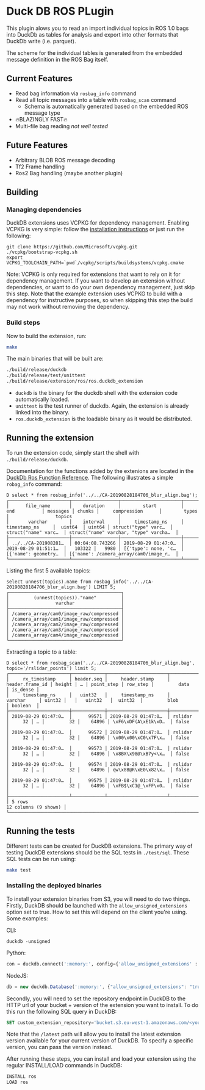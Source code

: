 # Duck DB ROS PLugin

This plugin alows you to read an import individual topics in ROS 1.0 bags into DuckDb as tables for analysis and export into other formats that DuckDb write (i.e. parquet). 

The scheme for the individual tables is generated from the embedded message definition in the ROS Bag itself. 

## Current Features

* Read bag information via `rosbag_info` command
* Read all topic messages into a table with `rosbag_scan` command
    * Schema is automatically generated based on the embedded ROS message type
* :fire:BLAZINGLY FAST:fire:
* Multi-file bag reading *not well tested*

## Future Features
* Arbitrary BLOB ROS message decoding 
* Tf2 Frame handling
* Ros2 Bag handling (maybe another plugin)


## Building
### Managing dependencies
DuckDB extensions uses VCPKG for dependency management. Enabling VCPKG is very simple: follow the [installation instructions](https://vcpkg.io/en/getting-started) or just run the following:
```shell
git clone https://github.com/Microsoft/vcpkg.git
./vcpkg/bootstrap-vcpkg.sh
export VCPKG_TOOLCHAIN_PATH=`pwd`/vcpkg/scripts/buildsystems/vcpkg.cmake
```
Note: VCPKG is only required for extensions that want to rely on it for dependency management. If you want to develop an extension without dependencies, or want to do your own dependency management, just skip this step. Note that the example extension uses VCPKG to build with a dependency for instructive purposes, so when skipping this step the build may not work without removing the dependency.

### Build steps
Now to build the extension, run:
```sh
make
```
The main binaries that will be built are:
```sh
./build/release/duckdb
./build/release/test/unittest
./build/release/extension/ros/ros.duckdb_extension
```
- `duckdb` is the binary for the duckdb shell with the extension code automatically loaded.
- `unittest` is the test runner of duckdb. Again, the extension is already linked into the binary.
- `ros.duckdb_extension` is the loadable binary as it would be distributed.

## Running the extension
To run the extension code, simply start the shell with `./build/release/duckdb`.

Documentation for the functions added by the extenions are located in the [DuckDb Ros Function Reference](./docs/functions.md). The following illustrates a simple `robag_info` command: 

```
D select * from rosbag_info('../../CA-20190828184706_blur_align.bag');
┌──────────────────────┬─────────────────┬──────────────────────┬──────────────────────┬──────────┬────────┬──────────────────────┬──────────────────────┬────────────────────────────────────────┐
│      file_name       │    duration     │        start         │         end          │ messages │ chunks │     compression      │        types         │                 topics                 │
│       varchar        │    interval     │     timestamp_ns     │     timestamp_ns     │  uint64  │ uint64 │ struct("type" varc…  │ struct("name" varc…  │ struct("name" varchar, "type" varcha…  │
├──────────────────────┼─────────────────┼──────────────────────┼──────────────────────┼──────────┼────────┼──────────────────────┼──────────────────────┼────────────────────────────────────────┤
│ ../../CA-201908281…  │ 00:04:08.743266 │ 2019-08-29 01:47:0…  │ 2019-08-29 01:51:1…  │   103322 │   9980 │ [{'type': none, 'c…  │ [{'name': geometry…  │ [{'name': /camera_array/cam0/image_r…  │
└──────────────────────┴─────────────────┴──────────────────────┴──────────────────────┴──────────┴────────┴──────────────────────┴──────────────────────┴────────────────────────────────────────┘
```

Listing the first 5 available topics: 
```
select unnest(topics).name from rosbag_info('../../CA-20190828184706_blur_align.bag') LIMIT 5;
┌─────────────────────────────────────────┐
│         (unnest(topics))."name"         │
│                 varchar                 │
├─────────────────────────────────────────┤
│ /camera_array/cam0/image_raw/compressed │
│ /camera_array/cam1/image_raw/compressed │
│ /camera_array/cam2/image_raw/compressed │
│ /camera_array/cam3/image_raw/compressed │
│ /camera_array/cam4/image_raw/compressed │
└─────────────────────────────────────────┘
```

Extracting a topic to a table: 
```
D select * from rosbag_scan('../../CA-20190828184706_blur_align.bag', topic='/rslidar_points') limit 5;
┌──────────────────────┬────────────┬──────────────────────┬─────────────────┬────────┬───┬────────────┬──────────┬──────────────────────┬──────────┐
│     rx_timestamp     │ header.seq │     header.stamp     │ header.frame_id │ height │ … │ point_step │ row_step │         data         │ is_dense │
│     timestamp_ns     │   uint32   │     timestamp_ns     │     varchar     │ uint32 │   │   uint32   │  uint32  │         blob         │ boolean  │
├──────────────────────┼────────────┼──────────────────────┼─────────────────┼────────┼───┼────────────┼──────────┼──────────────────────┼──────────┤
│ 2019-08-29 01:47:0…  │      99571 │ 2019-08-29 01:47:0…  │ rslidar         │     32 │ … │         32 │    64896 │ \xF6\xDF(A\xE1k\xD…  │ false    │
│ 2019-08-29 01:47:0…  │      99572 │ 2019-08-29 01:47:0…  │ rslidar         │     32 │ … │         32 │    64896 │ \x00\x00\xC0\x7F\x…  │ false    │
│ 2019-08-29 01:47:0…  │      99573 │ 2019-08-29 01:47:0…  │ rslidar         │     32 │ … │         32 │    64896 │ \x8BX\x98@\xB7y<\x…  │ false    │
│ 2019-08-29 01:47:0…  │      99574 │ 2019-08-29 01:47:0…  │ rslidar         │     32 │ … │         32 │    64896 │ qw\x8B@R\xE0\x82\x…  │ false    │
│ 2019-08-29 01:47:0…  │      99575 │ 2019-08-29 01:47:0…  │ rslidar         │     32 │ … │         32 │    64896 │ \xFB$\xC1@_\xFF\x0…  │ false    │
├──────────────────────┴────────────┴──────────────────────┴─────────────────┴────────┴───┴────────────┴──────────┴──────────────────────┴──────────┤
│ 5 rows                                                                                                                       12 columns (9 shown) │
└───────────────────────────────────────────────────────────────────────────────────────────────────────────────────────────────────────────────────┘
```

## Running the tests
Different tests can be created for DuckDB extensions. The primary way of testing DuckDB extensions should be the SQL tests in `./test/sql`. These SQL tests can be run using:
```sh
make test
```

### Installing the deployed binaries
To install your extension binaries from S3, you will need to do two things. Firstly, DuckDB should be launched with the
`allow_unsigned_extensions` option set to true. How to set this will depend on the client you're using. Some examples:

CLI:
```shell
duckdb -unsigned
```

Python:
```python
con = duckdb.connect(':memory:', config={'allow_unsigned_extensions' : 'true'})
```

NodeJS:
```js
db = new duckdb.Database(':memory:', {"allow_unsigned_extensions": "true"});
```

Secondly, you will need to set the repository endpoint in DuckDB to the HTTP url of your bucket + version of the extension
you want to install. To do this run the following SQL query in DuckDB:
```sql
SET custom_extension_repository='bucket.s3.eu-west-1.amazonaws.com/<your_extension_name>/latest';
```
Note that the `/latest` path will allow you to install the latest extension version available for your current version of
DuckDB. To specify a specific version, you can pass the version instead.

After running these steps, you can install and load your extension using the regular INSTALL/LOAD commands in DuckDB:
```sql
INSTALL ros
LOAD ros
```
